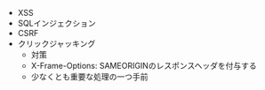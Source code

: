 * XSS
* SQLインジェクション
* CSRF
* クリックジャッキング
  - 対策
  - X-Frame-Options: SAMEORIGINのレスポンスヘッダを付与する
  - 少なくとも重要な処理の一つ手前 
